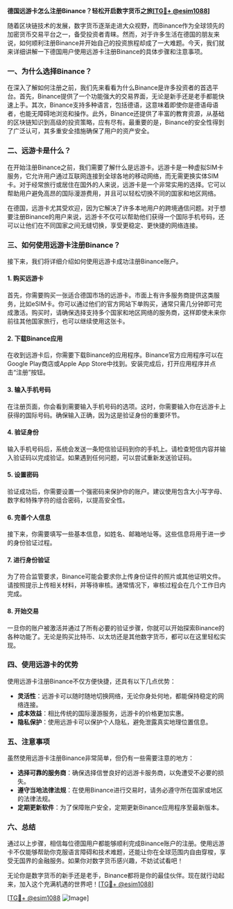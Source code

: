 **德国远游卡怎么注册Binance？轻松开启数字货币之旅[[TG💪+ @esim1088](https://t.me/s/esim1088)]**

随着区块链技术的发展，数字货币逐渐走进大众视野，而Binance作为全球领先的加密货币交易平台之一，备受投资者青睐。然而，对于许多生活在德国的朋友来说，如何顺利注册Binance并开始自己的投资旅程却成了一大难题。今天，我们就来详细讲解一下德国用户使用远游卡注册Binance的具体步骤和注意事项。

### 一、为什么选择Binance？

在深入了解如何注册之前，我们先来看看为什么Binance是许多投资者的首选平台。首先，Binance提供了一个功能强大的交易界面，无论是新手还是老手都能快速上手。其次，Binance支持多种语言，包括德语，这意味着即使你是德语母语者，也能无障碍地浏览和操作。此外，Binance还提供了丰富的教育资源，从基础的区块链知识到高级的投资策略，应有尽有。最重要的是，Binance的安全性得到了广泛认可，其多重安全措施确保了用户的资产安全。

### 二、远游卡是什么？

在开始注册Binance之前，我们需要了解什么是远游卡。远游卡是一种虚拟SIM卡服务，它允许用户通过互联网连接到全球各地的移动网络，而无需更换实体SIM卡。对于经常旅行或居住在国外的人来说，远游卡是一个非常实用的选择。它可以帮助用户避免高昂的国际漫游费用，并且可以轻松切换不同的国家和地区网络。

在德国，远游卡尤其受欢迎，因为它解决了许多本地用户的跨境通信问题。对于想要注册Binance的用户来说，远游卡不仅可以帮助他们获得一个国际手机号码，还可以让他们在不同国家之间无缝切换，享受更稳定、更快捷的网络连接。

### 三、如何使用远游卡注册Binance？

接下来，我们将详细介绍如何使用远游卡成功注册Binance账户。

#### 1. 购买远游卡

首先，你需要购买一张适合德国市场的远游卡。市面上有许多服务商提供这类服务，比如eSIM卡。你可以通过他们的官方网站下单购买，通常只需几分钟即可完成激活。购买时，请确保选择支持多个国家和地区网络的服务商，这样即使未来你前往其他国家旅行，也可以继续使用这张卡。

#### 2. 下载Binance应用

在收到远游卡后，你需要下载Binance的应用程序。Binance官方应用程序可以在Google Play商店或Apple App Store中找到。安装完成后，打开应用程序并点击“注册”按钮。

#### 3. 输入手机号码

在注册页面，你会看到需要输入手机号码的选项。这时，你需要输入你在远游卡上获得的国际号码。确保输入正确，因为这是验证身份的重要环节。

#### 4. 验证身份

输入手机号码后，系统会发送一条短信验证码到你的手机上。请检查短信内容并输入验证码以完成验证。如果遇到任何问题，可以尝试重新发送验证码。

#### 5. 设置密码

验证成功后，你需要设置一个强密码来保护你的账户。建议使用包含大小写字母、数字和特殊字符的组合密码，以提高安全性。

#### 6. 完善个人信息

接下来，你需要填写一些基本信息，如姓名、邮箱地址等。这些信息将用于进一步的身份验证过程。

#### 7. 进行身份验证

为了符合监管要求，Binance可能会要求你上传身份证件的照片或其他证明文件。请按照提示上传相关材料，并等待审核。通常情况下，审核过程会在几个工作日内完成。

#### 8. 开始交易

一旦你的账户被激活并通过了所有必要的验证步骤，你就可以开始探索Binance的各种功能了。无论是购买比特币、以太坊还是其他数字货币，都可以在这里轻松实现。

### 四、使用远游卡的优势

使用远游卡注册Binance不仅方便快捷，还具有以下几点优势：

- **灵活性**：远游卡可以随时随地切换网络，无论你身处何地，都能保持稳定的网络连接。
- **成本效益**：相比传统的国际漫游服务，远游卡的价格更加实惠。
- **隐私保护**：使用远游卡可以保护个人隐私，避免泄露真实地理位置信息。

### 五、注意事项

虽然使用远游卡注册Binance非常简单，但仍有一些需要注意的地方：

- **选择可靠的服务商**：确保选择信誉良好的远游卡服务商，以免遭受不必要的损失。
- **遵守当地法律法规**：在使用Binance进行交易时，请务必遵守所在国家或地区的法律法规。
- **定期更新软件**：为了保障账户安全，定期更新Binance应用程序至最新版本。

### 六、总结

通过以上步骤，相信每位德国用户都能够顺利完成Binance账户的注册。使用远游卡不仅能够帮助你克服语言障碍和技术难题，还能让你在全球范围内自由穿梭，享受无国界的金融服务。如果你对数字货币感兴趣，不妨试试看吧！

无论你是数字货币的新手还是老手，Binance都将是你的最佳伙伴。现在就行动起来，加入这个充满机遇的世界吧！[[TG💪+ @esim1088](https://t.me/s/esim1088)] 

[[TG💪+ @esim1088](https://t.me/s/esim1088) ![Image](https://i.postimg.cc/4NQfJmqS/Snipaste-2025-05-13-00-14-12.png)]